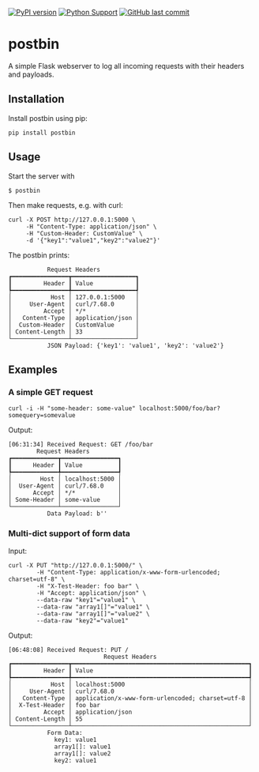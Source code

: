[![PyPI version](https://badge.fury.io/py/postbin.svg)](https://badge.fury.io/py/postbin)
[![Python Support](https://img.shields.io/pypi/pyversions/postbin.svg)](https://pypi.org/project/postbin/)
[![GitHub last commit](https://img.shields.io/github/last-commit/MartinThoma/postbin)](https://github.com/MartinThoma/postbin)

# postbin

A simple Flask webserver to log all incoming requests with their headers and payloads.

## Installation

Install postbin using pip:

```
pip install postbin
```

## Usage

Start the server with

```
$ postbin
```

Then make requests, e.g. with curl:

```
curl -X POST http://127.0.0.1:5000 \
     -H "Content-Type: application/json" \
     -H "Custom-Header: CustomValue" \
     -d '{"key1":"value1","key2":"value2"}'
```

The postbin prints:

```
           Request Headers
┏━━━━━━━━━━━━━━━━┳━━━━━━━━━━━━━━━━━━┓
┃         Header ┃ Value            ┃
┡━━━━━━━━━━━━━━━━╇━━━━━━━━━━━━━━━━━━┩
│           Host │ 127.0.0.1:5000   │
│     User-Agent │ curl/7.68.0      │
│         Accept │ */*              │
│   Content-Type │ application/json │
│  Custom-Header │ CustomValue      │
│ Content-Length │ 33               │
└────────────────┴──────────────────┘
           JSON Payload: {'key1': 'value1', 'key2': 'value2'}
```

## Examples

### A simple GET request

```
curl -i -H "some-header: some-value" localhost:5000/foo/bar?somequery=somevalue
```

Output:

```
[06:31:34] Received Request: GET /foo/bar
        Request Headers
┏━━━━━━━━━━━━━┳━━━━━━━━━━━━━━━━┓
┃      Header ┃ Value          ┃
┡━━━━━━━━━━━━━╇━━━━━━━━━━━━━━━━┩
│        Host │ localhost:5000 │
│  User-Agent │ curl/7.68.0    │
│      Accept │ */*            │
│ Some-Header │ some-value     │
└─────────────┴────────────────┘
           Data Payload: b''
```

### Multi-dict support of form data

Input:

```
curl -X PUT "http://127.0.0.1:5000/" \
        -H "Content-Type: application/x-www-form-urlencoded; charset=utf-8" \
        -H "X-Test-Header: foo bar" \
        -H "Accept: application/json" \
        --data-raw "key1"="value1" \
        --data-raw "array1[]"="value1" \
        --data-raw "array1[]"="value2" \
        --data-raw "key2"="value1"
```

Output:

```
[06:48:08] Received Request: PUT /
                           Request Headers
┏━━━━━━━━━━━━━━━━┳━━━━━━━━━━━━━━━━━━━━━━━━━━━━━━━━━━━━━━━━━━━━━━━━━━┓
┃         Header ┃ Value                                            ┃
┡━━━━━━━━━━━━━━━━╇━━━━━━━━━━━━━━━━━━━━━━━━━━━━━━━━━━━━━━━━━━━━━━━━━━┩
│           Host │ localhost:5000                                   │
│     User-Agent │ curl/7.68.0                                      │
│   Content-Type │ application/x-www-form-urlencoded; charset=utf-8 │
│  X-Test-Header │ foo bar                                          │
│         Accept │ application/json                                 │
│ Content-Length │ 55                                               │
└────────────────┴──────────────────────────────────────────────────┘
           Form Data:
             key1: value1
             array1[]: value1
             array1[]: value2
             key2: value1
```

